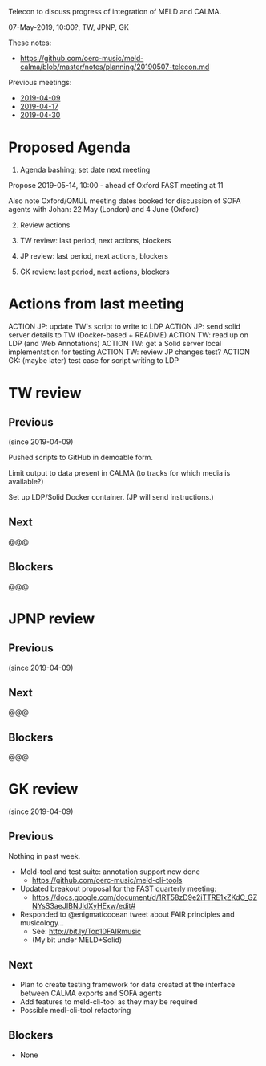 Telecon to discuss progress of integration of MELD and CALMA.

07-May-2019, 10:00?, TW, JPNP, GK

These notes:
- https://github.com/oerc-music/meld-calma/blob/master/notes/planning/20190507-telecon.md

Previous meetings:
- [2019-04-09](https://github.com/oerc-music/meld-calma/blob/master/notes/planning/20190409-telecon.md)
- [2019-04-17](https://github.com/oerc-music/meld-calma/blob/master/notes/planning/20190417-telecon.md)
- [2019-04-30](https://github.com/oerc-music/meld-calma/blob/master/notes/planning/20190430-FAST-meeting.md)


# Proposed Agenda

1. Agenda bashing; set date next meeting

Propose 2019-05-14, 10:00 - ahead of Oxford FAST meeting at 11

Also note Oxford/QMUL meeting dates booked for discussion of SOFA agents with Johan:
22 May (London) and 4 June (Oxford)

2. Review actions

3. TW review: last period, next actions, blockers

4. JP review: last period, next actions, blockers

5. GK review: last period, next actions, blockers


# Actions from last meeting

ACTION JP: update TW's script to write to LDP
ACTION JP: send solid server details to TW (Docker-based + README)
ACTION TW: read up on LDP (and Web Annotations)
ACTION TW: get a Solid server local implementation for testing
ACTION TW: review JP changes test?
ACTION GK: (maybe later) test case for script writing to LDP


# TW review

## Previous

(since 2019-04-09)

Pushed scripts to GitHub in demoable form.

Limit output to data present in CALMA (to tracks for which media is available?)

Set up LDP/Solid Docker container.  (JP will send instructions.)

<!-- next from last meeting
Script to push annotations into the container.

With main goal of gaining familiarity with getting annotations into an LDP container.
-->

## Next

@@@

## Blockers

@@@


# JPNP review

## Previous

(since 2019-04-09)

<!-- previously...
Mostly tidying up dockerization of Solid + documentation.

Some tidying up SOFA front-end.
-->

<!-- next from last meeting
Send Docker LDP (Solid) container + details to TW?

Try out Thomas's scripts when pushed to GitHub.

Start thinking about generating repeatable FRBR musical work URIs from artist+title data provided by TW.
-->

## Next

@@@

## Blockers

@@@


# GK review

(since 2019-04-09)

## Previous

Nothing in past week.

- Meld-tool and test suite: annotation support now done
    - https://github.com/oerc-music/meld-cli-tools
- Updated breakout proposal for the FAST quarterly meeting:
    - https://docs.google.com/document/d/1RT58zD9e2iTTRE1xZKdC_GZNYsS3aeJIBNJIdXyHExw/edit#
- Responded to @enigmaticocean tweet about FAIR principles and musicology…
    - See: http://bit.ly/Top10FAIRmusic
    - (My bit under MELD+Solid)

## Next

- Plan to create testing framework for data created at the interface between CALMA exports and SOFA agents
- Add features to meld-cli-tool as they may be required
- Possible medl-cli-tool refactoring

## Blockers

- None

